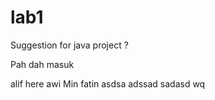 # lab1

Suggestion for java project ?

Pah dah masuk

alif here
awi
Min
fatin
asdsa
adssad
sadasd
wq
